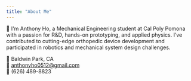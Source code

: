 ```yaml
---
title: "About Me"
---
```


👋 I'm Anthony Ho, a Mechanical Engineering student at Cal Poly Pomona with a passion for R&D, hands-on prototyping, and applied physics. I’ve contributed to cutting-edge orthopedic device development and participated in robotics and mechanical system design challenges.

📍 Baldwin Park, CA  
📧 anthonyho0512@gmail.com  
📱 (626) 489-8823